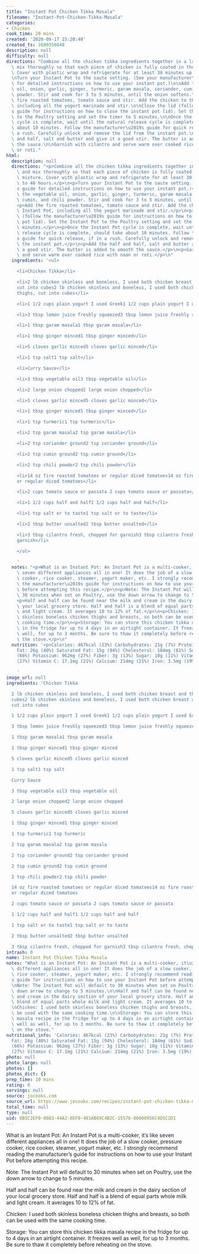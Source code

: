 ```yaml
---
title: "Instant Pot Chicken Tikka Masala"
filename: "Instant-Pot-Chicken-Tikka-Masala"
categories:
- Chicken
cook_time: 20 mins
created: '2020-09-17 15:20:48'
created_ts: 1600356048
description: null
difficulty: null
directions: "Combine all the chicken tikka ingredients together in a large bowl and\
  \ mix thoroughly so that each piece of chicken is fully coated in the yogurt mixture.\
  \ Cover with plastic wrap and refrigerate for at least 30 minutes up to 48 hours.\n\
  \nTurn your Instant Pot to the saute setting. (See your manufacturer\u2019s guide\
  \ for detailed instructions on how to use your instant pot.)\n\nAdd the vegetable\
  \ oil, onion, garlic, ginger, turmeric, garam masala, coriander, cumin, and chili\
  \ powder. Stir and cook for 3 to 5 minutes, until the onion softens.\n\nAdd the\
  \ fire roasted tomatoes, tomato sauce and stir. Add the chicken to the Instant Pot,\
  \ including all the yogurt marinade and stir.\n\nClose the lid (follow the manufacturer\u2019\
  s guide for instructions on how to close the instant pot lid). Set the Instant Pot\
  \ to the Poultry setting and set the timer to 5 minutes.\n\nOnce the Instant Pot\
  \ cycle is complete, wait until the natural release cycle is complete, should take\
  \ about 10 minutes. Follow the manufacturer\u2019s guide for quick release, if in\
  \ a rush. Carefully unlock and remove the lid from the instant pot.\n\nAdd the half\
  \ and half, salt and butter and give it a good stir. The butter is added to smooth\
  \ the sauce.\n\nGarnish with cilantro and serve warm over cooked rice with naan\
  \ or roti."
html:
  description: null
  directions: "<p>Combine all the chicken tikka ingredients together in a large bowl\
    \ and mix thoroughly so that each piece of chicken is fully coated in the yogurt\
    \ mixture. Cover with plastic wrap and refrigerate for at least 30 minutes up\
    \ to 48 hours.</p>\n<p>Turn your Instant Pot to the saute setting. (See your manufacturer\u2019\
    s guide for detailed instructions on how to use your instant pot.)</p>\n<p>Add\
    \ the vegetable oil, onion, garlic, ginger, turmeric, garam masala, coriander,\
    \ cumin, and chili powder. Stir and cook for 3 to 5 minutes, until the onion softens.</p>\n\
    <p>Add the fire roasted tomatoes, tomato sauce and stir. Add the chicken to the\
    \ Instant Pot, including all the yogurt marinade and stir.</p>\n<p>Close the lid\
    \ (follow the manufacturer\u2019s guide for instructions on how to close the instant\
    \ pot lid). Set the Instant Pot to the Poultry setting and set the timer to 5\
    \ minutes.</p>\n<p>Once the Instant Pot cycle is complete, wait until the natural\
    \ release cycle is complete, should take about 10 minutes. Follow the manufacturer\u2019\
    s guide for quick release, if in a rush. Carefully unlock and remove the lid from\
    \ the instant pot.</p>\n<p>Add the half and half, salt and butter and give it\
    \ a good stir. The butter is added to smooth the sauce.</p>\n<p>Garnish with cilantro\
    \ and serve warm over cooked rice with naan or roti.</p>\n"
  ingredients: '<ul>

    <li>Chicken Tikka</li>

    <li>2 lb chicken skinless and boneless, I used both chicken breast and thighs,
    cut into cubes2 lb chicken skinless and boneless, I used both chicken breast and
    thighs, cut into cubes</li>

    <li>1 1/2 cups plain yogurt I used Greek1 1/2 cups plain yogurt I used Greek</li>

    <li>3 tbsp lemon juice freshly squeezed3 tbsp lemon juice freshly squeezed</li>

    <li>1 tbsp garam masala1 tbsp garam masala</li>

    <li>1 tbsp ginger minced1 tbsp ginger minced</li>

    <li>5 cloves garlic minced5 cloves garlic minced</li>

    <li>1 tsp salt1 tsp salt</li>

    <li>Curry Sauce</li>

    <li>3 tbsp vegetable oil3 tbsp vegetable oil</li>

    <li>2 large onion chopped2 large onion chopped</li>

    <li>5 cloves garlic minced5 cloves garlic minced</li>

    <li>1 tbsp ginger minced1 tbsp ginger minced</li>

    <li>1 tsp turmeric1 tsp turmeric</li>

    <li>2 tsp garam masala2 tsp garam masala</li>

    <li>2 tsp coriander ground2 tsp coriander ground</li>

    <li>2 tsp cumin ground2 tsp cumin ground</li>

    <li>2 tsp chili powder2 tsp chili powder</li>

    <li>14 oz fire roasted tomatoes or regular diced tomatoes14 oz fire roasted tomatoes
    or regular diced tomatoes</li>

    <li>2 cups tomato sauce or passata 2 cups tomato sauce or passata</li>

    <li>1 1/2 cups half and half1 1/2 cups half and half</li>

    <li>1 tsp salt or to taste1 tsp salt or to taste</li>

    <li>2 tbsp butter unsalted2 tbsp butter unsalted</li>

    <li>3 tbsp cilantro fresh, chopped for garnish3 tbsp cilantro fresh, chopped for
    garnish</li>

    </ul>

    '
  notes: "<p>What is an Instant Pot: An Instant Pot is a multi-cooker, it\u2019s like\
    \ seven different appliances all in one! It does the job of a slow cooker, pressure\
    \ cooker, rice cooker, steamer, yogurt maker, etc. I strongly recommend reading\
    \ the manufacturer\u2019s guide for instructions on how to use your Instant Pot\
    \ before attempting this recipe.</p>\n<p>Note: The Instant Pot will default to\
    \ 30 minutes when set on Poultry, use the down arrow to change to 5 minutes.</p>\n\
    <p>Half and half can be found near the milk and cream in the dairy section of\
    \ your local grocery store. Half and half is a blend of equal parts whole milk\
    \ and light cream. It averages 10 to 12% of fat.</p>\n<p>Chicken: I used both\
    \ skinless boneless chicken thighs and breasts, so both can be used with the same\
    \ cooking time.</p>\n<p>Storage: You can store this chicken tikka masala recipe\
    \ in the fridge for up to 4 days in an airtight container. It freezes well as\
    \ well, for up to 3 months. Be sure to thaw it completely before reheating on\
    \ the stove.</p>\n"
  nutrition: '<p>Calories: 467kcal (23%) Carbohydrates: 21g (7%) Protein: 36g (72%)
    Fat: 26g (40%) Saturated Fat: 15g (94%) Cholesterol: 184mg (61%) Sodium: 1512mg
    (66%) Potassium: 962mg (27%) Fiber: 3g (13%) Sugar: 10g (11%) Vitamin A: 1350IU
    (27%) Vitamin C: 17.1mg (21%) Calcium: 214mg (21%) Iron: 3.5mg (19%)</p>

    '
image_url: null
ingredients: 'Chicken Tikka

  2 lb chicken skinless and boneless, I used both chicken breast and thighs, cut into
  cubes2 lb chicken skinless and boneless, I used both chicken breast and thighs,
  cut into cubes

  1 1/2 cups plain yogurt I used Greek1 1/2 cups plain yogurt I used Greek

  3 tbsp lemon juice freshly squeezed3 tbsp lemon juice freshly squeezed

  1 tbsp garam masala1 tbsp garam masala

  1 tbsp ginger minced1 tbsp ginger minced

  5 cloves garlic minced5 cloves garlic minced

  1 tsp salt1 tsp salt

  Curry Sauce

  3 tbsp vegetable oil3 tbsp vegetable oil

  2 large onion chopped2 large onion chopped

  5 cloves garlic minced5 cloves garlic minced

  1 tbsp ginger minced1 tbsp ginger minced

  1 tsp turmeric1 tsp turmeric

  2 tsp garam masala2 tsp garam masala

  2 tsp coriander ground2 tsp coriander ground

  2 tsp cumin ground2 tsp cumin ground

  2 tsp chili powder2 tsp chili powder

  14 oz fire roasted tomatoes or regular diced tomatoes14 oz fire roasted tomatoes
  or regular diced tomatoes

  2 cups tomato sauce or passata 2 cups tomato sauce or passata

  1 1/2 cups half and half1 1/2 cups half and half

  1 tsp salt or to taste1 tsp salt or to taste

  2 tbsp butter unsalted2 tbsp butter unsalted

  3 tbsp cilantro fresh, chopped for garnish3 tbsp cilantro fresh, chopped for garnish'
intrash: 0
name: Instant Pot Chicken Tikka Masala
notes: "What is an Instant Pot: An Instant Pot is a multi-cooker, it\u2019s like seven\
  \ different appliances all in one! It does the job of a slow cooker, pressure cooker,\
  \ rice cooker, steamer, yogurt maker, etc. I strongly recommend reading the manufacturer\u2019\
  s guide for instructions on how to use your Instant Pot before attempting this recipe.\n\
  \nNote: The Instant Pot will default to 30 minutes when set on Poultry, use the\
  \ down arrow to change to 5 minutes.\n\nHalf and half can be found near the milk\
  \ and cream in the dairy section of your local grocery store. Half and half is a\
  \ blend of equal parts whole milk and light cream. It averages 10 to 12% of fat.\n\
  \nChicken: I used both skinless boneless chicken thighs and breasts, so both can\
  \ be used with the same cooking time.\n\nStorage: You can store this chicken tikka\
  \ masala recipe in the fridge for up to 4 days in an airtight container. It freezes\
  \ well as well, for up to 3 months. Be sure to thaw it completely before reheating\
  \ on the stove."
nutritional_info: 'Calories: 467kcal (23%) Carbohydrates: 21g (7%) Protein: 36g (72%)
  Fat: 26g (40%) Saturated Fat: 15g (94%) Cholesterol: 184mg (61%) Sodium: 1512mg
  (66%) Potassium: 962mg (27%) Fiber: 3g (13%) Sugar: 10g (11%) Vitamin A: 1350IU
  (27%) Vitamin C: 17.1mg (21%) Calcium: 214mg (21%) Iron: 3.5mg (19%)'
photo: null
photo_large: null
photos: []
photos_dict: {}
prep_time: 10 mins
rating: 0
servings: null
source: jocooks.com
source_url: https://www.jocooks.com/recipes/instant-pot-chicken-tikka-masala/
total_time: null
type: null
uid: 8B5C2EF0-0083-44A2-8EF0-481AB89C4B2C-15576-00000956C4D5C2D1
---
```

What is an Instant Pot: An Instant Pot is a multi-cooker, it’s like seven different appliances all in one! It does the job of a slow cooker, pressure cooker, rice cooker, steamer, yogurt maker, etc. I strongly recommend reading the manufacturer’s guide for instructions on how to use your Instant Pot before attempting this recipe.

Note: The Instant Pot will default to 30 minutes when set on Poultry, use the down arrow to change to 5 minutes.

Half and half can be found near the milk and cream in the dairy section of your local grocery store. Half and half is a blend of equal parts whole milk and light cream. It averages 10 to 12% of fat.

Chicken: I used both skinless boneless chicken thighs and breasts, so both can be used with the same cooking time.

Storage: You can store this chicken tikka masala recipe in the fridge for up to 4 days in an airtight container. It freezes well as well, for up to 3 months. Be sure to thaw it completely before reheating on the stove.
